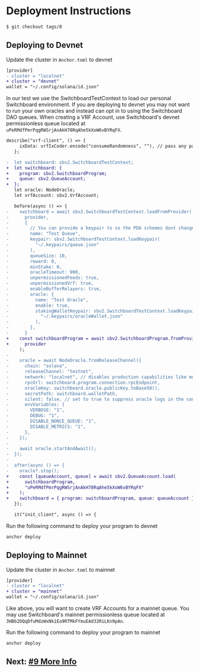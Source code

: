 # Deployment Instructions

```bash
$ git checkout tags/8
```

## Deploying to Devnet

Update the cluster in `Anchor.toml` to devnet

```diff
[provider]
- cluster = "localnet"
+ cluster = "devnet"
wallet = "~/.config/solana/id.json"
```

In our test we use the SwitchboardTestContext to load our personal Switchboard
environment. If you are deploying to devnet you may not want to run your own
oracles and instead can opt in to using the Switchboard DAO queues. When
creating a VRF Account, use Switchboard's devnet permissionless queue located at
`uPeRMdfPmrPqgRWSrjAnAkH78RqAhe5kXoW6vBYRqFX`.

```diff
describe("vrf-client", () => {
     ixData: vrfIxCoder.encode("consumeRandomness", ""), // pass any params for instruction here
   };

-  let switchboard: sbv2.SwitchboardTestContext;
+  let switchboard: {
+    program: sbv2.SwitchboardProgram;
+    queue: sbv2.QueueAccount;
+  };
   let oracle: NodeOracle;
   let vrfAccount: sbv2.VrfAccount;

   before(async () => {
-    switchboard = await sbv2.SwitchboardTestContext.loadFromProvider(
-      provider,
-      {
-        // You can provide a keypair to so the PDA schemes dont change between test runs
-        name: "Test Queue",
-        keypair: sbv2.SwitchboardTestContext.loadKeypair(
-          "~/.keypairs/queue.json"
-        ),
-        queueSize: 10,
-        reward: 0,
-        minStake: 0,
-        oracleTimeout: 900,
-        unpermissionedFeeds: true,
-        unpermissionedVrf: true,
-        enableBufferRelayers: true,
-        oracle: {
-          name: "Test Oracle",
-          enable: true,
-          stakingWalletKeypair: sbv2.SwitchboardTestContext.loadKeypair(
-            "~/.keypairs/oracleWallet.json"
-          ),
-        },
-      }
+    const switchboardProgram = await sbv2.SwitchboardProgram.fromProvider(
+      provider
     );
-
-    oracle = await NodeOracle.fromReleaseChannel({
-      chain: "solana",
-      releaseChannel: "testnet",
-      network: "localnet", // disables production capabilities like monitoring and alerts
-      rpcUrl: switchboard.program.connection.rpcEndpoint,
-      oracleKey: switchboard.oracle.publicKey.toBase58(),
-      secretPath: switchboard.walletPath,
-      silent: false, // set to true to suppress oracle logs in the console
-      envVariables: {
-        VERBOSE: "1",
-        DEBUG: "1",
-        DISABLE_NONCE_QUEUE: "1",
-        DISABLE_METRICS: "1",
-      },
-    });
-
-    await oracle.startAndAwait();
-  });
-
-  after(async () => {
-    oracle?.stop();
+    const [queueAccount, queue] = await sbv2.QueueAccount.load(
+      switchboardProgram,
+      "uPeRMdfPmrPqgRWSrjAnAkH78RqAhe5kXoW6vBYRqFX"
+    );
+    switchboard = { program: switchboardProgram, queue: queueAccount };
   });

   it("init_client", async () => {

```

Run the following command to deploy your program to devnet

```bash
anchor deploy
```

## Deploying to Mainnet

Update the cluster in `Anchor.toml` to mainnet

```diff
[provider]
- cluster = "localnet"
+ cluster = "mainnet"
wallet = "~/.config/solana/id.json"
```

Like above, you will want to create VRF Accounts for a mainnet queue. You may
use Switchboard's mainnet permissionless queue located at
`3HBb2DQqDfuMdzWxNk1Eo9RTMkFYmuEAd32RiLKn9pAn`.

Run the following command to deploy your program to mainnet

```bash
anchor deploy
```

## Next: [#9 More Info](/00_walkthrough/9_more_info.md)
